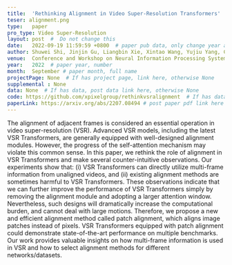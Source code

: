 ```yaml
---
title:  'Rethinking Alignment in Video Super-Resolution Transformers'  #  Paper title, covered by ''
teser: alignment.png
type:   paper
pro_type: Video Super-Resolution
layout: post  #  Do not change this
date:   2022-09-19 11:59:59 +0800  # paper pub data, only change year and month according to this format
author: Shuwei Shi, Jinjin Gu, Liangbin Xie, Xintao Wang, Yujiu Yang, Chao Dong
venue:  Conference and Workshop on Neural Information Processing Systems, 2022 #Where it be, ICCV and CVPR remove IEEE Conference on,
year:   2022  # paper year, number
month:  September # paper month, full name
projectPage: None  # If has project page, link here, otherwise None
supplemental : None
data: None  # If has data, post data link here, otherwise None
code: https://github.com/xpixelgroup/rethinkvsralignment  # If has data, post code link here, otherwise None
paperLink: https://arxiv.org/abs/2207.08494 # post paper pdf link here
---
```


The alignment of adjacent frames is considered an essential operation in video super-resolution (VSR). Advanced VSR models, including the latest VSR Transformers, are generally equipped with well-designed alignment modules. However, the progress of the self-attention mechanism may violate this common sense. In this paper, we rethink the role of alignment in VSR Transformers and make several counter-intuitive observations. Our experiments show that: (i) VSR Transformers can directly utilize multi-frame information from unaligned videos, and (ii) existing alignment methods are sometimes harmful to VSR Transformers. These observations indicate that we can further improve the performance of VSR Transformers simply by removing the alignment module and adopting a larger attention window. Nevertheless, such designs will dramatically increase the computational burden, and cannot deal with large motions. Therefore, we propose a new and efficient alignment method called patch alignment, which aligns image patches instead of pixels. VSR Transformers equipped with patch alignment could demonstrate state-of-the-art performance on multiple benchmarks. Our work provides valuable insights on how multi-frame information is used in VSR and how to select alignment methods for different networks/datasets. 

